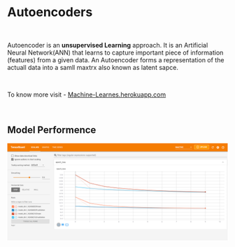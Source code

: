 # <strong>Autoencoders</strong>

<br>

<p>
Autoencoder is an <strong>unsupervised Learning</strong> approach. It is an Artificial Neural Network(ANN) that learns to capture important piece of information (features) from a given data. An Autoencoder forms a representation of the actuall data into a samll maxtrx also known as latent sapce.
</p>

<br>

To know more visit - [Machine-Learnes.herokuapp.com](https://machine-learns.herokuapp.com/)

<br>


<strong>Model Performence</strong>
---

![](Images/tensorboardImg.png)